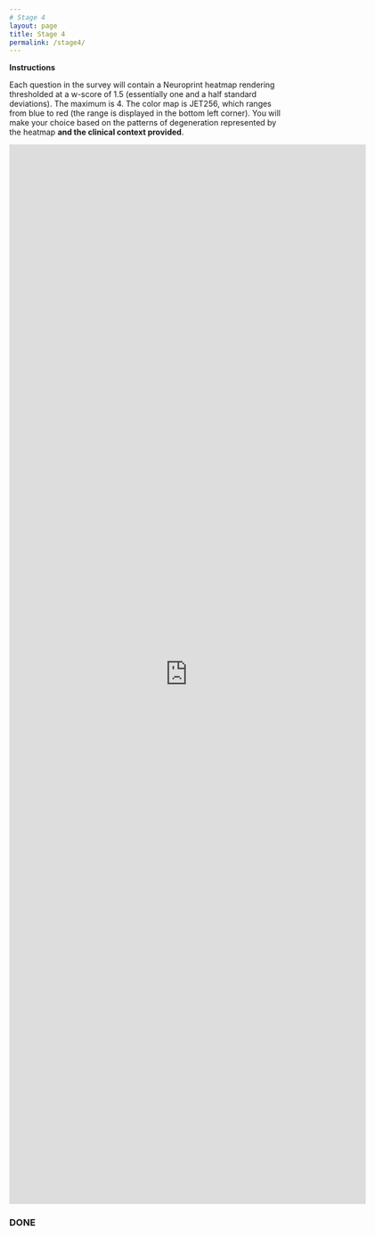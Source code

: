 ```yaml
---
# Stage 4
layout: page
title: Stage 4
permalink: /stage4/
---
```


**Instructions**

Each question in the survey will contain a Neuroprint heatmap rendering thresholded at a w-score of 1.5 (essentially one and a half standard deviations). The maximum is 4. The color map is JET256, which ranges from blue to red (the range is displayed in the bottom left corner). You will make your choice based on the patterns of degeneration represented by the heatmap **and the clinical context provided**.


<iframe src="https://docs.google.com/forms/d/e/1FAIpQLSfU8G3fpvpnGX6EQZGUQmfw21kvLSckajpwdHaBPBf6wRmYRg/viewform?embedded=true" width="640" height="1904" frameborder="0" marginheight="0" marginwidth="0">Loading…</iframe>


### DONE
